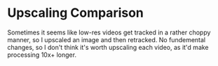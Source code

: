 # Upscaling Comparison

Sometimes it seems like low-res videos get tracked in a rather choppy manner, so I upscaled an image and then retracked. No fundemental changes, so I don't think it's worth upscaling each video, as it'd make processing 10x+ longer.